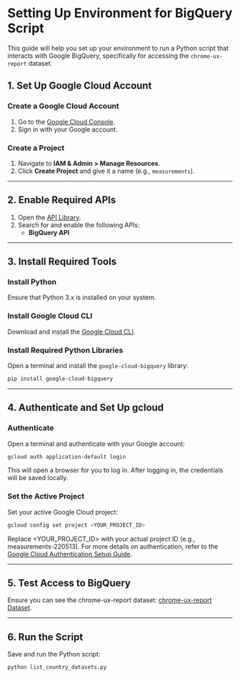 # Setting Up Environment for BigQuery Script

This guide will help you set up your environment to run a Python script that interacts with Google BigQuery, specifically for accessing the `chrome-ux-report` dataset.

## 1. Set Up Google Cloud Account

### Create a Google Cloud Account
1. Go to the [Google Cloud Console](https://console.cloud.google.com/).
2. Sign in with your Google account.

### Create a Project
1. Navigate to **IAM & Admin > Manage Resources**.
2. Click **Create Project** and give it a name (e.g., `measurements`).

---

## 2. Enable Required APIs

1. Open the [API Library](https://console.cloud.google.com/apis/library).
2. Search for and enable the following APIs:
   - **BigQuery API**

---

## 3. Install Required Tools

### Install Python
Ensure that Python 3.x is installed on your system.

### Install Google Cloud CLI
Download and install the [Google Cloud CLI](https://cloud.google.com/sdk/docs/install).

### Install Required Python Libraries
Open a terminal and install the `google-cloud-bigquery` library:
```bash
pip install google-cloud-bigquery
```

---

## 4. Authenticate and Set Up gcloud

### Authenticate
Open a terminal and authenticate with your Google account:
```bash
gcloud auth application-default login
```
This will open a browser for you to log in. After logging in, the credentials will be saved locally.

### Set the Active Project
Set your active Google Cloud project:
```bash
gcloud config set project <YOUR_PROJECT_ID>
```
Replace <YOUR_PROJECT_ID> with your actual project ID (e.g., measurements-220513).
For more details on authentication, refer to the [Google Cloud Authentication Setup Guide](https://cloud.google.com/docs/authentication/set-up-adc-local-dev-environment).

---

## 5. Test Access to BigQuery
Ensure you can see the chrome-ux-report dataset: [chrome-ux-report Dataset](https://console.cloud.google.com/bigquery?p=chrome-ux-report&d=all&page=dataset).

---

## 6. Run the Script
Save and run the Python script:
```bash
python list_country_datasets.py
```

